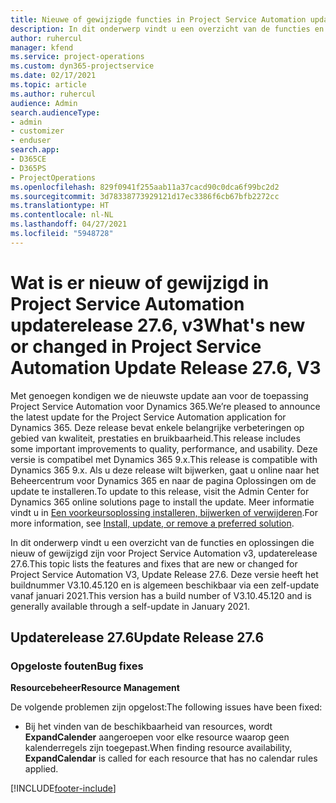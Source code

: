 ```yaml
---
title: Nieuwe of gewijzigde functies in Project Service Automation updateversie 27.6 Hotfix, V3
description: In dit onderwerp vindt u een overzicht van de functies en oplossingen die beschikbaar zijn in Project Service Automation updateversie 27.6 Hotfix, V3.
author: ruhercul
manager: kfend
ms.service: project-operations
ms.custom: dyn365-projectservice
ms.date: 02/17/2021
ms.topic: article
ms.author: ruhercul
audience: Admin
search.audienceType:
- admin
- customizer
- enduser
search.app:
- D365CE
- D365PS
- ProjectOperations
ms.openlocfilehash: 829f0941f255aab11a37cacd90c0dca6f99bc2d2
ms.sourcegitcommit: 3d78338773929121d17ec3386f6cb67bfb2272cc
ms.translationtype: HT
ms.contentlocale: nl-NL
ms.lasthandoff: 04/27/2021
ms.locfileid: "5948728"
---
```

# <a name="whats-new-or-changed-in-project-service-automation-update-release-276-v3"></a><span data-ttu-id="cf7e2-103">Wat is er nieuw of gewijzigd in Project Service Automation updaterelease 27.6, v3</span><span class="sxs-lookup"><span data-stu-id="cf7e2-103">What's new or changed in Project Service Automation Update Release 27.6, V3</span></span>

<span data-ttu-id="cf7e2-104">Met genoegen kondigen we de nieuwste update aan voor de toepassing Project Service Automation voor Dynamics 365.</span><span class="sxs-lookup"><span data-stu-id="cf7e2-104">We’re pleased to announce the latest update for the Project Service Automation application for Dynamics 365.</span></span> <span data-ttu-id="cf7e2-105">Deze release bevat enkele belangrijke verbeteringen op gebied van kwaliteit, prestaties en bruikbaarheid.</span><span class="sxs-lookup"><span data-stu-id="cf7e2-105">This release includes some important improvements to quality, performance, and usability.</span></span> <span data-ttu-id="cf7e2-106">Deze versie is compatibel met Dynamics 365 9.x.</span><span class="sxs-lookup"><span data-stu-id="cf7e2-106">This release is compatible with Dynamics 365 9.x.</span></span> <span data-ttu-id="cf7e2-107">Als u deze release wilt bijwerken, gaat u online naar het Beheercentrum voor Dynamics 365 en naar de pagina Oplossingen om de update te installeren.</span><span class="sxs-lookup"><span data-stu-id="cf7e2-107">To update to this release, visit the Admin Center for Dynamics 365 online solutions page to install the update.</span></span> <span data-ttu-id="cf7e2-108">Meer informatie vindt u in [Een voorkeursoplossing installeren, bijwerken of verwijderen](/power-platform/admin/install-remove-preferred-solution).</span><span class="sxs-lookup"><span data-stu-id="cf7e2-108">For more information, see [Install, update, or remove a preferred solution](/power-platform/admin/install-remove-preferred-solution).</span></span>

<span data-ttu-id="cf7e2-109">In dit onderwerp vindt u een overzicht van de functies en oplossingen die nieuw of gewijzigd zijn voor Project Service Automation v3, updaterelease 27.6.</span><span class="sxs-lookup"><span data-stu-id="cf7e2-109">This topic lists the features and fixes that are new or changed for Project Service Automation V3, Update Release 27.6.</span></span> <span data-ttu-id="cf7e2-110">Deze versie heeft het buildnummer V3.10.45.120 en is algemeen beschikbaar via een zelf-update vanaf januari 2021.</span><span class="sxs-lookup"><span data-stu-id="cf7e2-110">This version has a build number of V3.10.45.120 and is generally available through a self-update in January 2021.</span></span>

## <a name="update-release-276"></a><span data-ttu-id="cf7e2-111">Updaterelease 27.6</span><span class="sxs-lookup"><span data-stu-id="cf7e2-111">Update Release 27.6</span></span>

### <a name="bug-fixes"></a><span data-ttu-id="cf7e2-112">Opgeloste fouten</span><span class="sxs-lookup"><span data-stu-id="cf7e2-112">Bug fixes</span></span>


<span data-ttu-id="cf7e2-113">**Resourcebeheer**</span><span class="sxs-lookup"><span data-stu-id="cf7e2-113">**Resource Management**</span></span>

<span data-ttu-id="cf7e2-114">De volgende problemen zijn opgelost:</span><span class="sxs-lookup"><span data-stu-id="cf7e2-114">The following issues have been fixed:</span></span>

- <span data-ttu-id="cf7e2-115">Bij het vinden van de beschikbaarheid van resources, wordt **ExpandCalender** aangeroepen voor elke resource waarop geen kalenderregels zijn toegepast.</span><span class="sxs-lookup"><span data-stu-id="cf7e2-115">When finding resource availability, **ExpandCalendar** is called for each resource that has no calendar rules applied.</span></span>


[!INCLUDE[footer-include](../includes/footer-banner.md)]